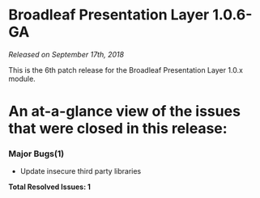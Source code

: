 # Broadleaf Presentation Layer 1.0.6-GA

_Released on September 17th, 2018_

This is the 6th patch release for the Broadleaf Presentation Layer 1.0.x module.


# An at-a-glance view of the issues that were closed in this release:

### Major Bugs(1)
- Update insecure third party libraries


**Total Resolved Issues: 1**
